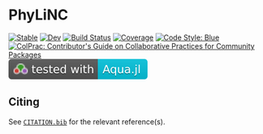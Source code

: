 # PhyLiNC

[![Stable](https://img.shields.io/badge/docs-stable-blue.svg)](https://JuliaPhylo.github.io/PhyLiNC.jl/stable/)
[![Dev](https://img.shields.io/badge/docs-dev-blue.svg)](https://JuliaPhylo.github.io/PhyLiNC.jl/dev/)
[![Build Status](https://github.com/JuliaPhylo/PhyLiNC.jl/actions/workflows/CI.yml/badge.svg?branch=main)](https://github.com/JuliaPhylo/PhyLiNC.jl/actions/workflows/CI.yml?query=branch%3Amain)
[![Coverage](https://codecov.io/gh/JuliaPhylo/PhyLiNC.jl/branch/main/graph/badge.svg)](https://codecov.io/gh/JuliaPhylo/PhyLiNC.jl)
[![Code Style: Blue](https://img.shields.io/badge/code%20style-blue-4495d1.svg)](https://github.com/invenia/BlueStyle)
[![ColPrac: Contributor's Guide on Collaborative Practices for Community Packages](https://img.shields.io/badge/ColPrac-Contributor's%20Guide-blueviolet)](https://github.com/SciML/ColPrac)
[![Aqua](https://raw.githubusercontent.com/JuliaTesting/Aqua.jl/master/badge.svg)](https://github.com/JuliaTesting/Aqua.jl)

## Citing

See [`CITATION.bib`](CITATION.bib) for the relevant reference(s).
